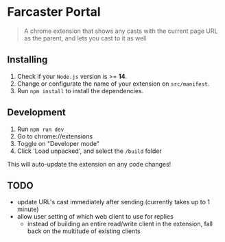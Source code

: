 # Farcaster Portal

> A chrome extension that shows any casts with the current page URL as the parent, and lets you cast to it as well

## Installing

1. Check if your `Node.js` version is >= **14**.
2. Change or configurate the name of your extension on `src/manifest`.
3. Run `npm install` to install the dependencies.

## Development

1. Run `npm run dev`
2. Go to chrome://extensions
3. Toggle on "Developer mode"
4. Click 'Load unpacked', and select the `/build` folder

This will auto-update the extension on any code changes!

## TODO

- update URL's cast immediately after sending (currently takes up to 1 minute)
- allow user setting of which web client to use for replies
  - instead of building an entire read/write client in the extension, fall back on the multitude of existing clients
